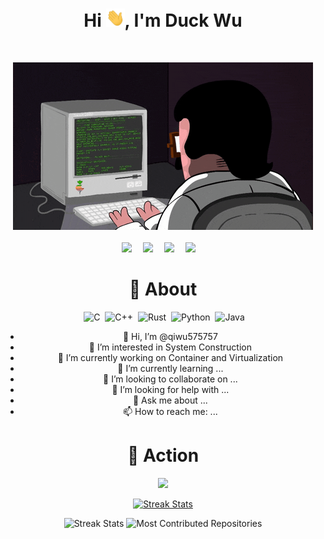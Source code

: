 <h1 align="center">Hi <img src="https://raw.githubusercontent.com/AlfredYoung/Figurebed/main/img/Hi.gif" width="30px">, I'm Duck Wu</h1>
 <p align="center"><br/>
</p>

<!-- 敲代码的图片 -->

<div align="center" ><img order-radius="100px" src="https://raw.githubusercontent.com/AlfredYoung/Figurebed/main/img/202108300019556.gif"/></div>

<br>

<!-- 个人资料徽标 -->                                                                                                                                                                                                                                                                                                                                                                                                                                                                                                                                                                                                                                                                                                                                                                                                                                                                                                                                                                                                                                                                                                                                                                                                                                                    

<div align="center">
  <a href="https://qiwu575757.github.io"><img src="https://img.shields.io/badge/website-%E4%B8%AA%E4%BA%BA%E7%BD%91%E7%AB%99-blue"></a>&emsp;
  <a href="https://blog.csdn.net/qq_45829904?spm=1000.2115.3001.5343"><img src="https://img.shields.io/badge/CSDN-%E5%8D%9A%E5%AE%A2-c32136"></a>&emsp;
  <a href="https://space.bilibili.com/489017814?spm_id_from=333.1007.0.0"><img src="https://img.shields.io/badge/bilibili-B%E7%AB%99-ff69b4"></a>&emsp;
  <a href="https://https://www.zhihu.com/people/zhi-hu-zhe-ye-59-45-57"><img src="https://img.shields.io/badge/zhihu-%E7%9F%A5%E4%B9%8E-blue"></a>&emsp;





#  🙋 About


​		![C](https://img.shields.io/badge/c-%2300599C.svg?style=flat-square&logo=c&logoColor=white)
​		![C++](https://img.shields.io/badge/-C++-00599C?style=flat-square&logo=c)
​		![Rust](https://img.shields.io/badge/Rust-%23239120.svg?style=flat-square&logo=rust&logoColor=white)
​		![Python](https://img.shields.io/badge/-Python-pink?style=flat-square&logo=Python)
​		![Java](https://img.shields.io/badge/-java-yellow?style=flat-square&logo=java)



- 👋 Hi, I’m @qiwu575757
- 👀 I’m interested in System Construction
- 🔭 I’m currently working on Container and Virtualization
- 🌱 I’m currently learning ...
- 👯 I’m looking to collaborate on ...
- 🤔 I’m looking for help with ...
- 💬 Ask me about ...
- 📫 How to reach me: ...



# 🚀 Action 

<div align="center">

[<img src="https://github-readme-stats.vercel.app/api?username=qiwu575757&theme=tokyonight&hide_border=true&show_icons=true&hide_title=true" />](https://github.com/anuraghazra/github-readme-stats)

[<img src="https://github-readme-streak-stats.herokuapp.com/?user=qiwu575757&theme=dark&hide_border=true" alt="Streak Stats" width="500" />](https://github.com/DenverCoder1/github-readme-streak-stats)  

<div style="width: fit-content; margin-left: auto; margin-right: auto;">
<img src="https://api.githubtrends.io/user/svg/qiwu575757/langs?time_range=one_year&theme=dark" alt="Streak Stats" width="300"/>
<img src="https://api.githubtrends.io/user/svg/qiwu575757/repos?time_range=one_year&theme=dark" alt="Most Contributed Repositories" width="300" />
</div>

</div>

